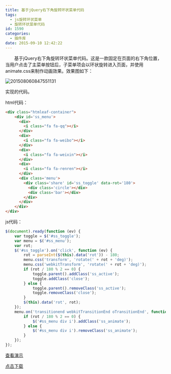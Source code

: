 ```yaml
---
title: 基于jQuery右下角旋转环状菜单代码
tags:
  - js旋转环状菜单
  - 旋转环状菜单代码
id: 1590
categories:
  - 插件库
date: 2015-09-10 12:42:22
---
```


&emsp;&emsp;基于jQuery右下角旋转环状菜单代码。这是一款固定在页面的右下角位置，当用户点击了主菜单按钮后，子菜单项会以环状旋转进入页面，并使用animate.css来制作动画效果。效果图如下：

![201508060847551131](http://www.npm8.com/wp-content/uploads/2015/09/201508060847551131.jpg)

实现的代码。

html代码：
```html
<div class="htmleaf-container">
	<div id='ss_menu'>
	  <div>
		<i class="fa fa-qq"></i>
	  </div>
	  <div>
		<i class="fa fa-weibo"></i>
	  </div>
	  <div>
		<i class="fa fa-weixin"></i>
	  </div>
	  <div>
		<i class="fa fa-renren"></i>
	  </div>
	  <div class='menu'>
		<div class='share' id='ss_toggle' data-rot='180'>
		  <div class='circle'></div>
		  <div class='bar'></div>
		</div>
	  </div>
	</div>
</div>
```

js代码：
```javascript
$(document).ready(function (ev) {
	var toggle = $('#ss_toggle');
	var menu = $('#ss_menu');
	var rot;
	$('#ss_toggle').on('click', function (ev) {
		rot = parseInt($(this).data('rot')) - 180;
		menu.css('transform', 'rotate(' + rot + 'deg)');
		menu.css('webkitTransform', 'rotate(' + rot + 'deg)');
		if (rot / 180 % 2 == 0) {
			toggle.parent().addClass('ss_active');
			toggle.addClass('close');
		} else {
			toggle.parent().removeClass('ss_active');
			toggle.removeClass('close');
		}
		$(this).data('rot', rot);
	});
	menu.on('transitionend webkitTransitionEnd oTransitionEnd', function () {
		if (rot / 180 % 2 == 0) {
			$('#ss_menu div i').addClass('ss_animate');
		} else {
			$('#ss_menu div i').removeClass('ss_animate');
		}
	});
});
```

[查看演示](http://demo.grycheng.com/case/css3ShareBtn/)

[点击下载](http://www.npm8.com/wp-content/uploads/2015/09/css3ShareBtn.zip)
&nbsp;